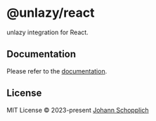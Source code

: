 # @unlazy/react

unlazy integration for React.

## Documentation

Please refer to the [documentation](https://unlazy.byjohann.dev/integrations/react).

## License

MIT License © 2023-present [Johann Schopplich](https://github.com/johannschopplich)
